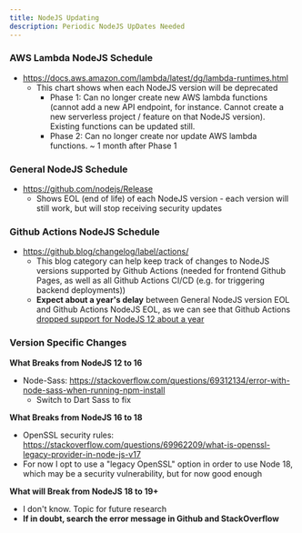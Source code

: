 ```yaml
---
title: NodeJS Updating
description: Periodic NodeJS UpDates Needed
---
```


### AWS Lambda NodeJS Schedule

- https://docs.aws.amazon.com/lambda/latest/dg/lambda-runtimes.html
  - This chart shows when each NodeJS version will be deprecated
    - Phase 1: Can no longer create new AWS lambda functions (cannot add a new API endpoint, for instance. Cannot create a new serverless project / feature on that NodeJS version). Existing functions can be updated still.
    - Phase 2: Can no longer create nor update AWS lambda functions. ~ 1 month after Phase 1

### General NodeJS Schedule

- https://github.com/nodejs/Release
  - Shows EOL (end of life) of each NodeJS version - each version will still work, but will stop receiving security updates

### Github Actions NodeJS Schedule

- https://github.blog/changelog/label/actions/
  - This blog category can help keep track of changes to NodeJS versions supported by Github Actions (needed for frontend Github Pages, as well as all Github Actions CI/CD (e.g. for triggering backend deployments))
  - **Expect about a year's delay** between General NodeJS version EOL and Github Actions NodeJS EOL, as we can see that Github Actions [dropped support for NodeJS 12 about a year](https://github.blog/changelog/2023-05-04-github-actions-all-actions-will-run-on-node16-instead-of-node12/)

### Version Specific Changes

**What Breaks from NodeJS 12 to 16**

- Node-Sass: https://stackoverflow.com/questions/69312134/error-with-node-sass-when-running-npm-install
  - Switch to Dart Sass to fix

**What Breaks from NodeJS 16 to 18**

- OpenSSL security rules: https://stackoverflow.com/questions/69962209/what-is-openssl-legacy-provider-in-node-js-v17
- For now I opt to use a "legacy OpenSSL" option in order to use Node 18, which may be a security vulnerability, but for now good enough

**What will Break from NodeJS 18 to 19+**

- I don't know. Topic for future research
- **If in doubt, search the error message in Github and StackOverflow**
